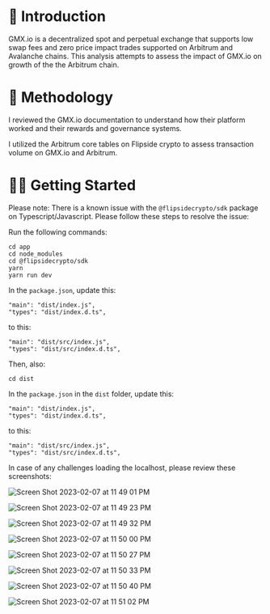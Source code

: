 # 👋 Introduction
GMX.io is a decentralized spot and perpetual exchange that supports low swap fees and zero price impact trades supported on Arbitrum and Avalanche chains. This analysis attempts to assess the impact of GMX.io on growth of the the Arbitrum chain.

# 🧠 Methodology
I reviewed the GMX.io documentation to understand how their platform worked and their rewards and governance systems. 

I utilized the Arbitrum core tables on Flipside crypto to assess transaction volume on GMX.io and Arbitrum. 

# 👩‍💻 Getting Started

Please note: There is a known issue with the `@flipsidecrypto/sdk` package on Typescript/Javascript. Please follow these steps to resolve the issue:

Run the following commands:
```
cd app
cd node_modules
cd @flipsidecrypto/sdk
yarn
yarn run dev
```

In the `package.json`, update this:

```
"main": "dist/index.js",
"types": "dist/index.d.ts",
```
  
 to this:
 
```
"main": "dist/src/index.js",
"types": "dist/src/index.d.ts",
```
Then, also:

```
cd dist
```

In the `package.json` in the `dist` folder, update this:

```
"main": "dist/index.js",
"types": "dist/index.d.ts",
```
  
 to this:
 
```
"main": "dist/src/index.js",
"types": "dist/src/index.d.ts",
```
In case of any challenges loading the localhost, please review these screenshots:

![Screen Shot 2023-02-07 at 11 49 01 PM](https://user-images.githubusercontent.com/38402540/217467498-1d8634eb-4a30-4c03-9c99-aab8f9300cb9.png)

![Screen Shot 2023-02-07 at 11 49 23 PM](https://user-images.githubusercontent.com/38402540/217467528-1b2e58ba-d19c-460b-8903-fc6e53038538.png)

![Screen Shot 2023-02-07 at 11 49 32 PM](https://user-images.githubusercontent.com/38402540/217467543-7049bcc4-92f6-4942-9d71-1444b9800a03.png)

![Screen Shot 2023-02-07 at 11 50 00 PM](https://user-images.githubusercontent.com/38402540/217467562-b3653362-3ada-4fde-beba-3e8c7151d9fc.png)

![Screen Shot 2023-02-07 at 11 50 27 PM](https://user-images.githubusercontent.com/38402540/217467579-9c8beeca-6e6a-4a16-94fe-6ee8ae227cb3.png)

![Screen Shot 2023-02-07 at 11 50 33 PM](https://user-images.githubusercontent.com/38402540/217467597-4c6434c0-a635-4373-8414-adcbb25629da.png)

![Screen Shot 2023-02-07 at 11 50 40 PM](https://user-images.githubusercontent.com/38402540/217467637-17c946fd-781c-4885-831d-88c12663b3bd.png)

![Screen Shot 2023-02-07 at 11 51 02 PM](https://user-images.githubusercontent.com/38402540/217467660-8ebccec4-a85d-402b-a010-ca0230120e0c.png)

